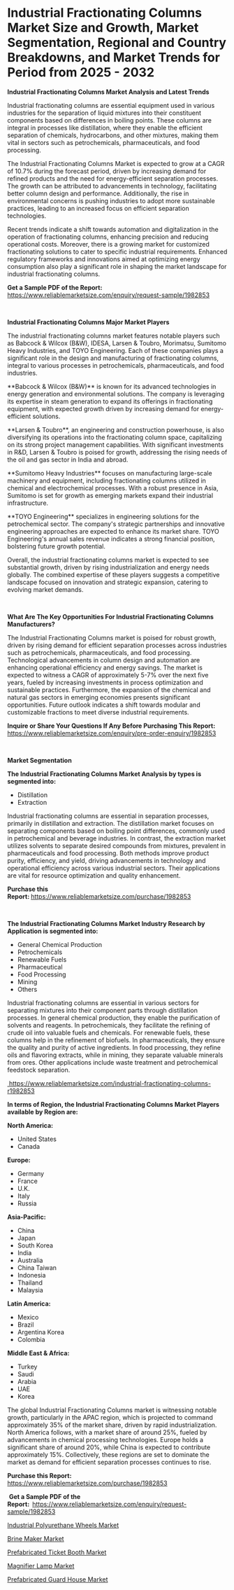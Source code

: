 <p><h1>Industrial Fractionating Columns Market Size and Growth, Market Segmentation, Regional and Country Breakdowns, and Market Trends for Period from 2025 -  2032</h1></p><p><strong>Industrial Fractionating Columns Market Analysis and Latest Trends</strong></p>
<p><p>Industrial fractionating columns are essential equipment used in various industries for the separation of liquid mixtures into their constituent components based on differences in boiling points. These columns are integral in processes like distillation, where they enable the efficient separation of chemicals, hydrocarbons, and other mixtures, making them vital in sectors such as petrochemicals, pharmaceuticals, and food processing.</p><p>The Industrial Fractionating Columns Market is expected to grow at a CAGR of 10.7% during the forecast period, driven by increasing demand for refined products and the need for energy-efficient separation processes. The growth can be attributed to advancements in technology, facilitating better column design and performance. Additionally, the rise in environmental concerns is pushing industries to adopt more sustainable practices, leading to an increased focus on efficient separation technologies.</p><p>Recent trends indicate a shift towards automation and digitalization in the operation of fractionating columns, enhancing precision and reducing operational costs. Moreover, there is a growing market for customized fractionating solutions to cater to specific industrial requirements. Enhanced regulatory frameworks and innovations aimed at optimizing energy consumption also play a significant role in shaping the market landscape for industrial fractionating columns.</p></p>
<p><strong>Get a Sample PDF of the Report:&nbsp;</strong> <a href="https://www.reliablemarketsize.com/enquiry/request-sample/1982853?utm_campaign=2008&utm_medium=2&utm_source=Github&utm_content=ia&utm_term=10042025&utm_id=industrial-fractionating-columns">https://www.reliablemarketsize.com/enquiry/request-sample/1982853</a></p>
<p>&nbsp;</p>
<p><strong>Industrial Fractionating Columns Major Market Players</strong></p>
<p><p>The industrial fractionating columns market features notable players such as Babcock & Wilcox (B&W), IDESA, Larsen & Toubro, Morimatsu, Sumitomo Heavy Industries, and TOYO Engineering. Each of these companies plays a significant role in the design and manufacturing of fractionating columns, integral to various processes in petrochemicals, pharmaceuticals, and food industries.</p><p>**Babcock & Wilcox (B&W)** is known for its advanced technologies in energy generation and environmental solutions. The company is leveraging its expertise in steam generation to expand its offerings in fractionating equipment, with expected growth driven by increasing demand for energy-efficient solutions.</p><p>**Larsen & Toubro**, an engineering and construction powerhouse, is also diversifying its operations into the fractionating column space, capitalizing on its strong project management capabilities. With significant investments in R&D, Larsen & Toubro is poised for growth, addressing the rising needs of the oil and gas sector in India and abroad.</p><p>**Sumitomo Heavy Industries** focuses on manufacturing large-scale machinery and equipment, including fractionating columns utilized in chemical and electrochemical processes. With a robust presence in Asia, Sumitomo is set for growth as emerging markets expand their industrial infrastructure.</p><p>**TOYO Engineering** specializes in engineering solutions for the petrochemical sector. The company's strategic partnerships and innovative engineering approaches are expected to enhance its market share. TOYO Engineering's annual sales revenue indicates a strong financial position, bolstering future growth potential.</p><p>Overall, the industrial fractionating columns market is expected to see substantial growth, driven by rising industrialization and energy needs globally. The combined expertise of these players suggests a competitive landscape focused on innovation and strategic expansion, catering to evolving market demands.</p></p>
<p>&nbsp;</p>
<p><strong>What Are The Key Opportunities For Industrial Fractionating Columns Manufacturers?</strong></p>
<p><p>The Industrial Fractionating Columns market is poised for robust growth, driven by rising demand for efficient separation processes across industries such as petrochemicals, pharmaceuticals, and food processing. Technological advancements in column design and automation are enhancing operational efficiency and energy savings. The market is expected to witness a CAGR of approximately 5-7% over the next five years, fueled by increasing investments in process optimization and sustainable practices. Furthermore, the expansion of the chemical and natural gas sectors in emerging economies presents significant opportunities. Future outlook indicates a shift towards modular and customizable fractions to meet diverse industrial requirements.</p></p>
<p><strong>Inquire or Share Your Questions If Any Before Purchasing This Report:</strong> <a href="https://www.reliablemarketsize.com/enquiry/pre-order-enquiry/1982853?utm_campaign=2008&utm_medium=2&utm_source=Github&utm_content=ia&utm_term=10042025&utm_id=industrial-fractionating-columns">https://www.reliablemarketsize.com/enquiry/pre-order-enquiry/1982853</a></p>
<p>&nbsp;</p>
<p><strong>Market Segmentation</strong></p>
<p><strong>The Industrial Fractionating Columns Market Analysis by types is segmented into:</strong></p>
<p><ul><li>Distillation</li><li>Extraction</li></ul></p>
<p><p>Industrial fractionating columns are essential in separation processes, primarily in distillation and extraction. The distillation market focuses on separating components based on boiling point differences, commonly used in petrochemical and beverage industries. In contrast, the extraction market utilizes solvents to separate desired compounds from mixtures, prevalent in pharmaceuticals and food processing. Both methods improve product purity, efficiency, and yield, driving advancements in technology and operational efficiency across various industrial sectors. Their applications are vital for resource optimization and quality enhancement.</p></p>
<p><strong>Purchase this Report:&nbsp;</strong><a href="https://www.reliablemarketsize.com/purchase/1982853?utm_campaign=2008&utm_medium=2&utm_source=Github&utm_content=ia&utm_term=10042025&utm_id=industrial-fractionating-columns">https://www.reliablemarketsize.com/purchase/1982853</a></p>
<p>&nbsp;</p>
<p><strong>The Industrial Fractionating Columns Market Industry Research by Application is segmented into:</strong></p>
<p><ul><li>General Chemical Production</li><li>Petrochemicals</li><li>Renewable Fuels</li><li>Pharmaceutical</li><li>Food Processing</li><li>Mining</li><li>Others</li></ul></p>
<p><p>Industrial fractionating columns are essential in various sectors for separating mixtures into their component parts through distillation processes. In general chemical production, they enable the purification of solvents and reagents. In petrochemicals, they facilitate the refining of crude oil into valuable fuels and chemicals. For renewable fuels, these columns help in the refinement of biofuels. In pharmaceuticals, they ensure the quality and purity of active ingredients. In food processing, they refine oils and flavoring extracts, while in mining, they separate valuable minerals from ores. Other applications include waste treatment and petrochemical feedstock separation.</p></p>
<p><a href="https://www.reliablemarketsize.com/industrial-fractionating-columns-r1982853?utm_campaign=2008&utm_medium=2&utm_source=Github&utm_content=ia&utm_term=10042025&utm_id=industrial-fractionating-columns">&nbsp;https://www.reliablemarketsize.com/industrial-fractionating-columns-r1982853</a></p>
<p><strong>In terms of Region, the Industrial Fractionating Columns Market Players available by Region are:</strong></p>
<p>
    <p> <strong> North America: </strong>
        <ul>
            <li>United States</li>
            <li>Canada</li>
        </ul>
        </p> 
    <p> <strong> Europe: </strong>
        <ul>
            <li>Germany</li>
            <li>France</li>
            <li>U.K.</li>
            <li>Italy</li>
            <li>Russia</li>
        </ul>
        </p> 
    <p> <strong> Asia-Pacific: </strong>
        <ul>
            <li>China</li>
            <li>Japan</li>
            <li>South Korea</li>
            <li>India</li>
            <li>Australia</li>
            <li>China Taiwan</li>
            <li>Indonesia</li>
            <li>Thailand</li>
            <li>Malaysia</li>
        </ul>
        </p> 
    <p> <strong> Latin America: </strong>
        <ul>
            <li>Mexico</li>
            <li>Brazil</li>
            <li>Argentina Korea</li>
            <li>Colombia</li>
        </ul>
        </p> 
    <p> <strong> Middle East & Africa: </strong>
        <ul>
            <li>Turkey</li>
            <li>Saudi</li>
            <li>Arabia</li>
            <li>UAE</li>
            <li>Korea</li>
        </ul>
    </p>
    </p>
<p><p>The global Industrial Fractionating Columns market is witnessing notable growth, particularly in the APAC region, which is projected to command approximately 35% of the market share, driven by rapid industrialization. North America follows, with a market share of around 25%, fueled by advancements in chemical processing technologies. Europe holds a significant share of around 20%, while China is expected to contribute approximately 15%. Collectively, these regions are set to dominate the market as demand for efficient separation processes continues to rise.</p></p>
<p><strong>Purchase this Report: </strong><a href="https://www.reliablemarketsize.com/purchase/1982853?utm_campaign=2008&utm_medium=2&utm_source=Github&utm_content=ia&utm_term=10042025&utm_id=industrial-fractionating-columns">https://www.reliablemarketsize.com/purchase/1982853</a></p>
<p>&nbsp;<strong>Get a Sample PDF of the Report:&nbsp;&nbsp;</strong><a href="https://www.reliablemarketsize.com/enquiry/request-sample/1982853?utm_campaign=2008&utm_medium=2&utm_source=Github&utm_content=ia&utm_term=10042025&utm_id=industrial-fractionating-columns">https://www.reliablemarketsize.com/enquiry/request-sample/1982853</a></p>
<p><strong></strong></p>
<p><p><a href="https://github.com/joannesouthgate/Market-Research-Report-List-6/blob/main/industrial-polyurethane-wheels-market.md?utm_campaign=2008&utm_medium=2&utm_source=Github&utm_content=ia&utm_term=10042025&utm_id=industrial-fractionating-columns">Industrial Polyurethane Wheels Market</a></p><p><a href="https://github.com/maclarensidney/Market-Research-Report-List-1/blob/main/brine-maker-market.md?utm_campaign=2008&utm_medium=2&utm_source=Github&utm_content=ia&utm_term=10042025&utm_id=industrial-fractionating-columns">Brine Maker Market</a></p><p><a href="https://github.com/sofayahoo2023/Market-Research-Report-List-7/blob/main/prefabricated-ticket-booth-market.md?utm_campaign=2008&utm_medium=2&utm_source=Github&utm_content=ia&utm_term=10042025&utm_id=industrial-fractionating-columns">Prefabricated Ticket Booth Market</a></p><p><a href="https://github.com/DianaWilson796/Market-Research-Report-List-2/blob/main/magnifier-lamp-market.md?utm_campaign=2008&utm_medium=2&utm_source=Github&utm_content=ia&utm_term=10042025&utm_id=industrial-fractionating-columns">Magnifier Lamp Market</a></p><p><a href="https://github.com/wwwkeltoum/Market-Research-Report-List-5/blob/main/prefabricated-guard-house-market.md?utm_campaign=2008&utm_medium=2&utm_source=Github&utm_content=ia&utm_term=10042025&utm_id=industrial-fractionating-columns">Prefabricated Guard House Market</a></p></p>